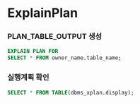 ExplainPlan
===

### PLAN_TABLE_OUTPUT 생성
```sql
EXPLAIN PLAN FOR
SELECT * FROM owner_name.table_name;
```

### 실행계획 확인
```sql
SELECT * FROM TABLE(dbms_xplan.display);
```
